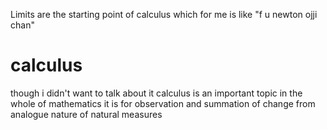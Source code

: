 
Limits are the starting point of calculus which for me is like "f u newton ojji chan"
# calculus 
though i didn't want to talk about it calculus is an  important topic in the whole of mathematics it is for observation and summation of change from analogue nature of natural  measures
